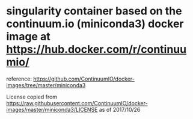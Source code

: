 # singularity container based on the continuum.io (miniconda3) docker image at https://hub.docker.com/r/continuumio/

reference: https://github.com/ContinuumIO/docker-images/tree/master/miniconda3

License copied from https://raw.githubusercontent.com/ContinuumIO/docker-images/master/miniconda3/LICENSE as of 2017/10/26

